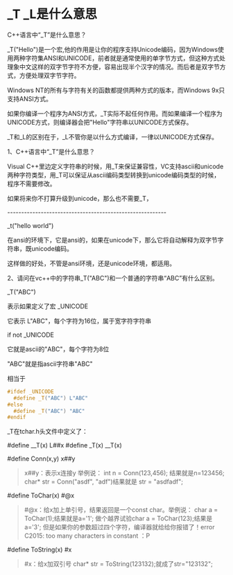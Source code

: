 # \_T \_L是什么意思

C++语言中“\_T”是什么意思？

\_T("Hello")是一个宏,他的作用是让你的程序支持Unicode编码，因为Windows使用两种字符集ANSI和UNICODE，前者就是通常使用的单字节方式，但这种方式处理象中文这样的双字节字符不方便，容易出现半个汉字的情况。而后者是双字节方式，方便处理双字节字符。

Windows NT的所有与字符有关的函数都提供两种方式的版本，而Windows 9x只支持ANSI方式。

如果你编译一个程序为ANSI方式，_T实际不起任何作用。而如果编译一个程序为UNICODE方式，则编译器会把"Hello"字符串以UNICODE方式保存。

\_T和\_L的区别在于，_L不管你是以什么方式编译，一律以UNICODE方式保存。



1、C++语言中“_T”是什么意思？

Visual C++里边定义字符串的时候，用\_T来保证兼容性，VC支持ascii和unicode两种字符类型，用\_T可以保证从ascii编码类型转换到unicode编码类型的时候，程序不需要修改。

如果将来你不打算升级到unicode，那么也不需要_T，

\-\-\-\-\-\-\-\-\-\-\-\-\-\-\-\-\-\-\-\-\-\-\-\-\-\-\-\-\-\-\-\-\-\-\-\-\-\-\-\-\-\-\-\-\-\-\-\-\-\-\-\-\-\-\-\-\-

_t("hello world")

在ansi的环境下，它是ansi的，如果在unicode下，那么它将自动解释为双字节字符串，既unicode编码。

这样做的好处，不管是ansi环境，还是unicode环境，都适用。

2、请问在vc++中的字符串_T("ABC")和一个普通的字符串“ABC”有什么区别。

_T("ABC")

表示如果定义了宏 _UNICODE

它表示 L"ABC"，每个字符为16位，属于宽字符字符串

if not _UNICODE

它就是ascii的"ABC"，每个字符为8位

"ABC"就是指ascii字符串"ABC"


相当于
~~~ cpp
#ifdef _UNICODE
  #define _T("ABC") L"ABC"
#else
  #define _T("ABC") "ABC"
#endif
~~~




_T在tchar.h头文件中定义了：

#define __T(x)  L##x
#define \_T(x) \_\_T(x)

#define Conn(x,y) x##y
> x##y：表示x连接y
> 举例说：
> int n = Conn(123,456); 结果就是n=123456;
> char* str = Conn("asdf", "adf")结果就是 str = "asdfadf";

#define ToChar(x) #@x
> #@x：给x加上单引号，结果返回是一个const char。举例说：
> char a = ToChar(1);结果就是a='1';
> 做个越界试验char a = ToChar(123);结果是a='3';
> 但是如果你的参数超过四个字符，编译器就给给你报错了！error C2015: too many characters in constant ：P

#define ToString(x) #x
> #x：给x加双引号
> char* str = ToString(123132);就成了str="123132";

